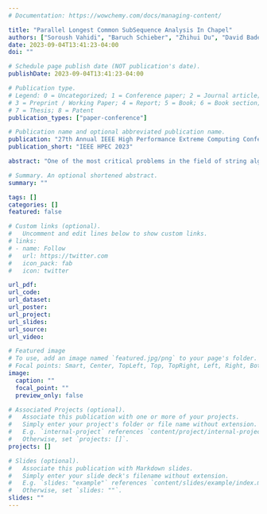```yaml
---
# Documentation: https://wowchemy.com/docs/managing-content/

title: "Parallel Longest Common SubSequence Analysis In Chapel"
authors: ["Soroush Vahidi", "Baruch Schieber", "Zhihui Du", "David Bader"]
date: 2023-09-04T13:41:23-04:00
doi: ""

# Schedule page publish date (NOT publication's date).
publishDate: 2023-09-04T13:41:23-04:00

# Publication type.
# Legend: 0 = Uncategorized; 1 = Conference paper; 2 = Journal article;
# 3 = Preprint / Working Paper; 4 = Report; 5 = Book; 6 = Book section;
# 7 = Thesis; 8 = Patent
publication_types: ["paper-conference"]

# Publication name and optional abbreviated publication name.
publication: "27th Annual IEEE High Performance Extreme Computing Conference"
publication_short: "IEEE HPEC 2023"

abstract: "One of the most critical problems in the field of string algorithms is the longest common subsequence problem (LCS). The problem is NP-hard for an arbitrary number of strings but can be solved in polynomial time for a fixed number of strings. In this paper, we select a typical parallel LCS algorithm and integrate it into our large-scale string analysis algorithm library to support different types of large string analysis. Specifically, we take advantage of the high-level parallel language, Chapel, to integrate Lu and Liu's parallel LCS algorithm into Arkouda, an open-source framework. Through Arkouda, data scientists can easily handle large string analytics on the back-end high-performance computing resources from the front-end Python interface. The Chapel-enabled parallel LCS algorithm can identify the longest common subsequences of two strings, and experimental results are given to show how the number of parallel resources and the length of input strings can affect the algorithm's performance."

# Summary. An optional shortened abstract.
summary: ""

tags: []
categories: []
featured: false

# Custom links (optional).
#   Uncomment and edit lines below to show custom links.
# links:
# - name: Follow
#   url: https://twitter.com
#   icon_pack: fab
#   icon: twitter

url_pdf:
url_code:
url_dataset:
url_poster:
url_project:
url_slides:
url_source:
url_video:

# Featured image
# To use, add an image named `featured.jpg/png` to your page's folder. 
# Focal points: Smart, Center, TopLeft, Top, TopRight, Left, Right, BottomLeft, Bottom, BottomRight.
image:
  caption: ""
  focal_point: ""
  preview_only: false

# Associated Projects (optional).
#   Associate this publication with one or more of your projects.
#   Simply enter your project's folder or file name without extension.
#   E.g. `internal-project` references `content/project/internal-project/index.md`.
#   Otherwise, set `projects: []`.
projects: []

# Slides (optional).
#   Associate this publication with Markdown slides.
#   Simply enter your slide deck's filename without extension.
#   E.g. `slides: "example"` references `content/slides/example/index.md`.
#   Otherwise, set `slides: ""`.
slides: ""
---
```

